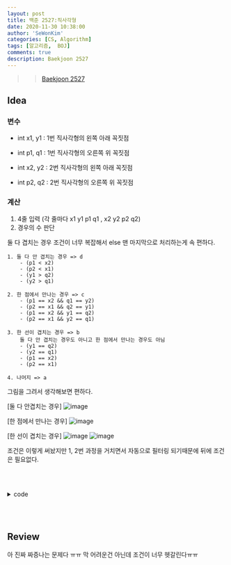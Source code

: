 ```yaml
---
layout: post
title: 백준 2527:직사각형
date: 2020-11-30 10:38:00
author: 'SeWonKim'
categories: [CS, Algorithm]
tags: [알고리즘,  BOJ]
comments: true
description: Baekjoon 2527
---
```


> > [Baekjoon 2527](https://www.acmicpc.net/problem/2527)

## Idea

### 변수

- int x1, y1 : 1번 직사각형의 왼쪽 아래 꼭짓점
- int p1, q1 : 1번 직사각형의 오른쪽 위 꼭짓점

- int x2, y2 : 2번 직사각형의 왼쪽 아래 꼭짓점
- int p2, q2 : 2번 직사각형의 오른쪽 위 꼭짓점


### 계산
1. 4줄 입력 (각 줄마다 x1 y1 p1 q1 , x2 y2 p2 q2)
2. 경우의 수 판단

둘 다 겹치는 경우 조건이 너무 복잡해서 else 맨 마지막으로 처리하는게 속 편하다.

```
1. 둘 다 안 겹치는 경우 => d
    - (p1 < x2)
    - (p2 < x1)
    - (y1 > q2)
    - (y2 > q1)

2. 한 점에서 만나는 경우 => c
    - (p1 == x2 && q1 == y2)
    - (p2 == x1 && q2 == y1)
    - (p1 == x2 && y1 == q2)
    - (p2 == x1 && y2 == q1)

3. 한 선이 겹치는 경우 => b
    둘 다 안 겹치는 경우도 아니고 한 점에서 만나는 경우도 아님
    - (y1 == q2)
    - (y2 == q1)
    - (p1 == x2)
    - (p2 == x1)

4. 나머지 => a
```

그림을 그려서 생각해보면 편하다. 

[둘 다 안겹치는 경우]
![image](https://user-images.githubusercontent.com/30452963/100624519-e6fdb700-3366-11eb-8008-4a82fdc37a1b.png)

[한 점에서 만나는 경우]
![image](https://user-images.githubusercontent.com/30452963/100624459-d6e5d780-3366-11eb-8970-bed38719199a.png)

[한 선이 겹치는 경우]
![image](https://user-images.githubusercontent.com/30452963/100624545-ef55f200-3366-11eb-8571-95e044044879.png)
![image](https://user-images.githubusercontent.com/30452963/100624577-f4b33c80-3366-11eb-986e-f6fdeb210432.png)

조건은 이렇게 써놨지만 1, 2번 과정을 거치면서 자동으로 필터링 되기때문에 뒤에 조건은 필요없다.


&nbsp;  
&nbsp;

<details>
    <summary>code</summary>
    <div markdown="1">

    ```java
    import java.io.BufferedReader;
    import java.io.InputStreamReader;
    import java.util.StringTokenizer;

    public class Main {

        public static void main(String[] args) throws Exception {
            BufferedReader br = new BufferedReader(new InputStreamReader(System.in));
            StringTokenizer st = null;
            
            for (int i = 0; i < 4; i++) {
                st = new StringTokenizer(br.readLine(), " ");
                int x1 = Integer.parseInt(st.nextToken());
                int y1 = Integer.parseInt(st.nextToken());
                int p1 = Integer.parseInt(st.nextToken());
                int q1 = Integer.parseInt(st.nextToken());
                int x2 = Integer.parseInt(st.nextToken());
                int y2 = Integer.parseInt(st.nextToken());
                int p2 = Integer.parseInt(st.nextToken());
                int q2 = Integer.parseInt(st.nextToken());
                
                if(p1 < x2 || p2 < x1 || y1 > q2 || y2 > q1) {
                    System.out.println("d");
                }
                else if((p1 == x2 && q1 == y2) || (p2 == x1 && q2 == y1) || (p1 == x2 && y1 == q2) || (p2 == x1 && y2 == q1)) {
                    System.out.println("c");
                }
                else if(y1 == q2 || y2 == q1 || p1 == x2 || p2 == x1) {
                    System.out.println("b");
                }
                else {
                    System.out.println("a");
                }
            }

        }

    }
    ```

</div>
</details>

&nbsp;  
&nbsp;

## Review

아 진짜 짜증나는 문제다 ㅠㅠ 막 어려운건 아닌데 조건이 너무 헷갈린다ㅠㅠ

&nbsp;  
&nbsp;
